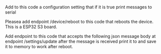Add to this code a configuration setting that if it is true print messages to serial

Pleasea add endpoint /device/reboot to this code that reboots the device. This is a ESP32 S3 board.

Add endpoint to this code that accepts the following json message body at endpoint /settings/update after the message is received print it to and save it to memory to work after reboot.


